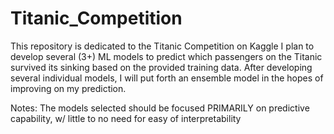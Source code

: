 # Titanic_Competition

This repository is dedicated to the Titanic Competition on Kaggle
I plan to develop several (3+) ML models to predict which passengers on the Titanic survived its sinking based on the provided training data.
After developing several individual models, I will put forth an ensemble model in the hopes of improving on my prediction.

Notes:
  The models selected should be focused PRIMARILY on predictive capability, w/ little to no need for easy of interpretability
